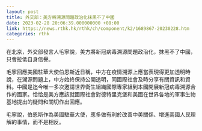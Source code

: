 ```yaml
---
layout: post
title: 外交部：美方將溯源問題政治化抹黑不了中國
date: 2023-02-28 20:06:39.000000000 +08:00
link: https://news.rthk.hk/rthk/ch/component/k2/1689867-20230228.htm
categories: rthk
---
```


在北京，外交部發言人毛寧說，美方將新冠病毒溯源問題政治化，抹黑不了中國，只會拉低自身信譽。

毛寧回應美國駐華大使伯恩斯近日稱，中方在疫情溯源上應當表現得更加透明時說，在溯源問題上，中方始終保持公開透明，同國際社會及時分享有關資訊和資料。中國是迄今唯一多次邀請世界衛生組織國際專家組到本國開展新冠病毒溯源合作的國家。恰恰是美方應該就國際社會對德特里克堡和美國在世界各地的軍事生物基地提出的疑問和關切作出回應。

毛寧說，伯恩斯作為美國駐華大使，應多做有利於改善中美關係、增進兩國人民理解的事情，而不是相反。
